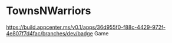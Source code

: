 # TownsNWarriors
https://build.appcenter.ms/v0.1/apps/36d955f0-f88c-4429-972f-4e807f7d4fac/branches/dev/badge
Game
